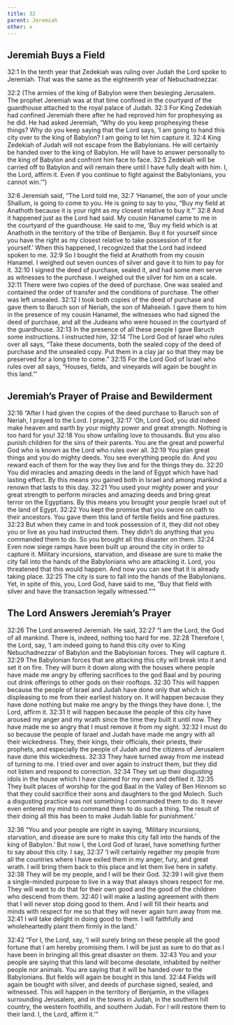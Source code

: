 ```yaml
---
title: 32
parent: Jeremiah
other: x
---
```



## Jeremiah Buys a Field

<a name="32:1">32:1</a> In the tenth year that Zedekiah was ruling over Judah the Lord spoke to Jeremiah. That was the same as the eighteenth year of Nebuchadnezzar.

<a name="32:2">32:2</a> (The armies of the king of Babylon were then besieging Jerusalem. The prophet Jeremiah was at that time confined in the courtyard of the guardhouse attached to the royal palace of Judah. <a name="32:3">32:3</a> For King Zedekiah had confined Jeremiah there after he had reproved him for prophesying as he did. He had asked Jeremiah, “Why do you keep prophesying these things? Why do you keep saying that the Lord says, ‘I am going to hand this city over to the king of Babylon? I am going to let him capture it. <a name="32:4">32:4</a> King Zedekiah of Judah will not escape from the Babylonians. He will certainly be handed over to the king of Babylon. He will have to answer personally to the king of Babylon and confront him face to face. <a name="32:5">32:5</a> Zedekiah will be carried off to Babylon and will remain there until I have fully dealt with him. I, the Lord, affirm it. Even if you continue to fight against the Babylonians, you cannot win.’”)

<a name="32:6">32:6</a> Jeremiah said, “The Lord told me, <a name="32:7">32:7</a> ‘Hanamel, the son of your uncle Shallum, is going to come to you. He is going to say to you, “Buy my field at Anathoth because it is your right as my closest relative to buy it.”’ <a name="32:8">32:8</a> And it happened just as the Lord had said. My cousin Hanamel came to me in the courtyard of the guardhouse. He said to me, ‘Buy my field which is at Anathoth in the territory of the tribe of Benjamin. Buy it for yourself since you have the right as my closest relative to take possession of it for yourself.’ When this happened, I recognized that the Lord had indeed spoken to me. <a name="32:9">32:9</a> So I bought the field at Anathoth from my cousin Hanamel. I weighed out seven ounces of silver and gave it to him to pay for it. <a name="32:10">32:10</a> I signed the deed of purchase, sealed it, and had some men serve as witnesses to the purchase. I weighed out the silver for him on a scale. <a name="32:11">32:11</a> There were two copies of the deed of purchase. One was sealed and contained the order of transfer and the conditions of purchase. The other was left unsealed. <a name="32:12">32:12</a> I took both copies of the deed of purchase and gave them to Baruch son of Neriah, the son of Mahseiah. I gave them to him in the presence of my cousin Hanamel, the witnesses who had signed the deed of purchase, and all the Judeans who were housed in the courtyard of the guardhouse. <a name="32:13">32:13</a> In the presence of all these people I gave Baruch some instructions. I instructed him, <a name="32:14">32:14</a> ‘The Lord God of Israel who rules over all says, “Take these documents, both the sealed copy of the deed of purchase and the unsealed copy. Put them in a clay jar so that they may be preserved for a long time to come.” <a name="32:15">32:15</a> For the Lord God of Israel who rules over all says, “Houses, fields, and vineyards will again be bought in this land.”’

## Jeremiah’s Prayer of Praise and Bewilderment

<a name="32:16">32:16</a> “After I had given the copies of the deed purchase to Baruch son of Neriah, I prayed to the Lord. I prayed, <a name="32:17">32:17</a> ‘Oh, Lord God, you did indeed make heaven and earth by your mighty power and great strength. Nothing is too hard for you! <a name="32:18">32:18</a> You show unfailing love to thousands. But you also punish children for the sins of their parents. You are the great and powerful God who is known as the Lord who rules over all. <a name="32:19">32:19</a> You plan great things and you do mighty deeds. You see everything people do. And you reward each of them for the way they live and for the things they do. <a name="32:20">32:20</a> You did miracles and amazing deeds in the land of Egypt which have had lasting effect. By this means you gained both in Israel and among mankind a renown that lasts to this day. <a name="32:21">32:21</a> You used your mighty power and your great strength to perform miracles and amazing deeds and bring great terror on the Egyptians. By this means you brought your people Israel out of the land of Egypt. <a name="32:22">32:22</a> You kept the promise that you swore on oath to their ancestors. You gave them this land of fertile fields and fine pastures. <a name="32:23">32:23</a> But when they came in and took possession of it, they did not obey you or live as you had instructed them. They didn’t do anything that you commanded them to do. So you brought all this disaster on them. <a name="32:24">32:24</a> Even now siege ramps have been built up around the city in order to capture it. Military incursions, starvation, and disease are sure to make the city fall into the hands of the Babylonians who are attacking it. Lord, you threatened that this would happen. And now you can see that it is already taking place. <a name="32:25">32:25</a> The city is sure to fall into the hands of the Babylonians. Yet, in spite of this, you, Lord God, have said to me, “Buy that field with silver and have the transaction legally witnessed.”’”

## The Lord Answers Jeremiah’s Prayer

<a name="32:26">32:26</a> The Lord answered Jeremiah. He said, <a name="32:27">32:27</a> “I am the Lord, the God of all mankind. There is, indeed, nothing too hard for me. <a name="32:28">32:28</a> Therefore I, the Lord, say, ‘I am indeed going to hand this city over to King Nebuchadnezzar of Babylon and the Babylonian forces. They will capture it. <a name="32:29">32:29</a> The Babylonian forces that are attacking this city will break into it and set it on fire. They will burn it down along with the houses where people have made me angry by offering sacrifices to the god Baal and by pouring out drink offerings to other gods on their rooftops. <a name="32:30">32:30</a> This will happen because the people of Israel and Judah have done only that which is displeasing to me from their earliest history on. It will happen because they have done nothing but make me angry by the things they have done. I, the Lord, affirm it. <a name="32:31">32:31</a> It will happen because the people of this city have aroused my anger and my wrath since the time they built it until now. They have made me so angry that I must remove it from my sight. <a name="32:32">32:32</a> I must do so because the people of Israel and Judah have made me angry with all their wickedness. They, their kings, their officials, their priests, their prophets, and especially the people of Judah and the citizens of Jerusalem have done this wickedness. <a name="32:33">32:33</a> They have turned away from me instead of turning to me. I tried over and over again to instruct them, but they did not listen and respond to correction. <a name="32:34">32:34</a> They set up their disgusting idols in the house which I have claimed for my own and defiled it. <a name="32:35">32:35</a> They built places of worship for the god Baal in the Valley of Ben Hinnom so that they could sacrifice their sons and daughters to the god Molech. Such a disgusting practice was not something I commanded them to do. It never even entered my mind to command them to do such a thing. The result of their doing all this has been to make Judah liable for punishment.’

<a name="32:36">32:36</a> “You and your people are right in saying, ‘Military incursions, starvation, and disease are sure to make this city fall into the hands of the king of Babylon.’ But now I, the Lord God of Israel, have something further to say about this city. I say, <a name="32:37">32:37</a> ‘I will certainly regather my people from all the countries where I have exiled them in my anger, fury, and great wrath. I will bring them back to this place and let them live here in safety. <a name="32:38">32:38</a> They will be my people, and I will be their God. <a name="32:39">32:39</a> I will give them a single-minded purpose to live in a way that always shows respect for me. They will want to do that for their own good and the good of the children who descend from them. <a name="32:40">32:40</a> I will make a lasting agreement with them that I will never stop doing good to them. And I will fill their hearts and minds with respect for me so that they will never again turn away from me. <a name="32:41">32:41</a> I will take delight in doing good to them. I will faithfully and wholeheartedly plant them firmly in the land.’

<a name="32:42">32:42</a> “For I, the Lord, say, ‘I will surely bring on these people all the good fortune that I am hereby promising them. I will be just as sure to do that as I have been in bringing all this great disaster on them. <a name="32:43">32:43</a> You and your people are saying that this land will become desolate, inhabited by neither people nor animals. You are saying that it will be handed over to the Babylonians. But fields will again be bought in this land. <a name="32:44">32:44</a> Fields will again be bought with silver, and deeds of purchase signed, sealed, and witnessed. This will happen in the territory of Benjamin, in the villages surrounding Jerusalem, and in the towns in Judah, in the southern hill country, the western foothills, and southern Judah. For I will restore them to their land. I, the Lord, affirm it.’”